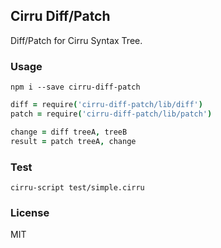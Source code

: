 
Cirru Diff/Patch
----

Diff/Patch for Cirru Syntax Tree.

### Usage

```
npm i --save cirru-diff-patch
```

```coffee
diff = require('cirru-diff-patch/lib/diff')
patch = require('cirru-diff-patch/lib/patch')

change = diff treeA, treeB
result = patch treeA, change
```

### Test

```
cirru-script test/simple.cirru
```

### License

MIT

